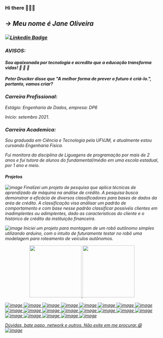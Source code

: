 ### Hi there 👋👋👋

## <i>-> Meu nome é Jane Oliveira
 

###  [![Linkedin Badge](https://img.shields.io/badge/-LinkedIn-blue?style=flat-square&logo=Linkedin&logoColor=white)](https://www.linkedin.com/in/jane-thais-oliveira/)

 
### AVISOS:
 
#### Sou apaixonada por tecnologia e acredito que a educação transforma vidas! 🔭 🔭 🔭 

#### Peter Drucker disse que "A melhor forma de prever o futuro é criá-lo.", portanto, vamos criar? 

### Carreira Profissional: 
 
Estágio: Engenharia de Dados, empresa: DP6
 
Inicio: setembro 2021.
 
### Carreira Academica:
 
Sou graduada em Ciência e Tecnologia pela UFVJM, e atualmente estou cursando Engenharia Física.
 
Fui monitora da disciplina de Liguagens de programação por mais de 2 anos e fui tutora de alunos do fundamental/médio em uma escola estadual, por 1 ano e meio. 
 
 
#### Projetos
![image](https://user-images.githubusercontent.com/87083965/126054906-e0dae5d7-9f7d-4c52-8ec0-7c3e6eac9f04.png) Finalizei um projeto de pesquisa que aplica técnicas de aprendizado de máquina na análise de crédito. A pesquisa busca demonstrar a eficácia 
de diversos classificadores para bases de dados da aréa de crédito. A classificação visa análisar um padrão de comportamento e com base nesse padrão
classificar possívéis clientes em inadimplentes ou adimplentes, dado as caracteristicas do cliente e o histórico de crédito da instituição financeira.
 
 ![image](https://user-images.githubusercontent.com/87083965/126054917-503281a3-6c80-495f-af9e-4c8ad30171d0.png)
Iniciei um projeto para montagem de um robô autônomo simples utilizando arduino, com o intuito de futuramente testar no robô uma modelagem para roteamento de veículos autônomos. 

 
 <div align="center">
  <a href="https://github.com/JaneOliveira">
  <img height="170em" src="https://github-readme-stats.vercel.app/api?username=JaneOliveira&show_icons=true&theme=highcontrast&include_all_commits=true&count_private=true"/>
  <a href="https://github.com/JaneOliveira">
  <img height="170em" src="https://github-readme-stats.vercel.app/api/top-langs/?username=JaneOliveira&layout=compact&langs_count=7&theme=highcontrast"/>
</div>
   
   

  
![image](https://user-images.githubusercontent.com/87083965/126054459-34ef76aa-9d0d-4cb7-9d13-7c61b0081c89.png)
![image](https://user-images.githubusercontent.com/87083965/126054539-0f9d5b1c-1e1b-4616-b816-f277fecdd985.png)
![image](https://user-images.githubusercontent.com/87083965/126054545-e3f1c904-9e80-4076-8f7f-0fdaf59138d9.png)
![image](https://user-images.githubusercontent.com/87083965/126054550-d7f1516b-4b45-4b1a-9e5b-698f3112606a.png)
![image](https://user-images.githubusercontent.com/87083965/126054552-2cd46655-5445-4400-bbbc-68ad9262ad83.png)
![image](https://user-images.githubusercontent.com/87083965/126054572-3a144b93-8795-460e-8180-5a8f617d12f5.png)
![image](https://user-images.githubusercontent.com/87083965/126054575-f718d944-7524-4d83-b78d-8063ab90565e.png)
![image](https://user-images.githubusercontent.com/87083965/126054594-04d1f503-1635-4f0a-a11f-6012903fdf59.png)
![image](https://user-images.githubusercontent.com/87083965/126054613-b7c04315-30bd-4f70-a364-3cd793a0fc31.png)
![image](https://user-images.githubusercontent.com/87083965/126054616-e5b30472-f4bb-41ee-b839-9b41522afa8f.png)
![image](https://user-images.githubusercontent.com/87083965/126054618-67f78e06-1c0f-468d-a448-74a1fc3f431c.png)
![image](https://user-images.githubusercontent.com/87083965/126054626-e79f4866-9dd9-4453-9813-daca88a75b9e.png)
![image](https://user-images.githubusercontent.com/87083965/126054631-a0df537e-5edf-4a38-a109-dc7aa086b791.png)
![image](https://user-images.githubusercontent.com/87083965/126054638-8f244135-e6aa-4a9a-bbfc-17879510fa74.png)
![image](https://user-images.githubusercontent.com/87083965/126054642-aae330b5-b348-4b4b-b648-a98f53d2c645.png)
![image](https://user-images.githubusercontent.com/87083965/126054648-0f9bd9d7-bfd8-4aa0-95fc-7bac9fe11ffe.png)
![image](https://user-images.githubusercontent.com/87083965/126054655-22ab3e5c-a01c-4825-b324-e2baca4e8594.png)
![image](https://user-images.githubusercontent.com/87083965/126054656-1b202b2a-2d99-41d7-ac81-52a0694945bb.png)
![image](https://img.shields.io/badge/JavaScript-F7DF1E?style=for-the-badge&logo=javascript&logoColor=black)
![image](https://img.shields.io/badge/SQLite-07405E?style=for-the-badge&logo=sqlite&logoColor=white)
![image]( https://img.shields.io/badge/Google_Cloud-4285F4?style=for-the-badge&logo=google-cloud&logoColor=white)


 
 Dúvidas, bate papo, network e outros. Não exite em me procurar.😄 ![image](https://img.shields.io/badge/Ask%20me-anything-1abc9c.svg)
<!--
**JaneOliveira/JaneOliveira** is a ✨ _special_ ✨ repository because its `README.md` (this file) appears on your GitHub profile.

Here are some ideas to get you started: 

- 🔭 I’m currently working on ...
- 🌱 I’m currently learning ...
- 👯 I’m looking to collaborate on ...
- 🤔 I’m looking for help with ...
- 💬 Ask me about ...
- 📫 How to reach me: ...
- 😄 Pronouns: ...
- ⚡ Fun fact: ...
-->
